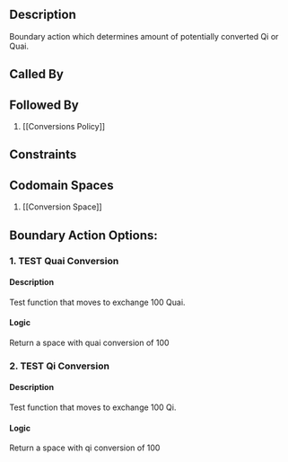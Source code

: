## Description

Boundary action which determines amount of potentially converted Qi or Quai.
## Called By

## Followed By
1. [[Conversions Policy]]

## Constraints

## Codomain Spaces
1. [[Conversion Space]]

## Boundary Action Options:
### 1. TEST Quai Conversion
#### Description
Test function that moves to exchange 100 Quai.
#### Logic
Return a space with quai conversion of 100

### 2. TEST Qi Conversion
#### Description
Test function that moves to exchange 100 Qi.
#### Logic
Return a space with qi conversion of 100

